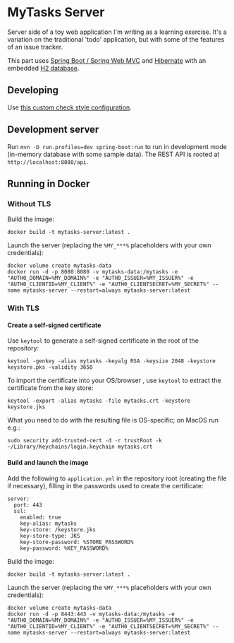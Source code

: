 # MyTasks Server

Server side of a toy web application I'm writing as a learning exercise.  It's a variation on the traditional 'todo' application, but with some of the features of an issue tracker.

This part uses [Spring Boot / Spring Web MVC](https://projects.spring.io/spring-boot/) and [Hibernate](http://hibernate.org) with an embedded [H2 database](http://h2database.com/html/main.html).

## Developing

Use [this custom check style configuration](https://bitbucket.org/crimes/mytasks/downloads/custom-sun-checks.xml).

## Development server

Run `mvn -D run.profiles=dev spring-boot:run` to run in development mode (in-memory database with some sample data). The REST API is rooted at `http://localhost:8080/api`.

## Running in Docker

### Without TLS

Build the image:

    docker build -t mytasks-server:latest .

Launch the server (replacing the `%MY_***%` placeholders with your own credentials):

    docker volume create mytasks-data
    docker run -d -p 8080:8080 -v mytasks-data:/mytasks -e "AUTH0_DOMAIN=%MY_DOMAIN%" -e "AUTH0_ISSUER=%MY_ISSUER%" -e "AUTH0_CLIENTID=%MY_CLIENT%" -e "AUTH0_CLIENTSECRET=%MY_SECRET%" --name mytasks-server --restart=always mytasks-server:latest

### With TLS

#### Create a self-signed certificate

Use `keytool` to generate a self-signed certificate in the root of the repository:

    keytool -genkey -alias mytasks -keyalg RSA -keysize 2048 -keystore keystore.pks -validity 3650

To import the certificate into your OS/browser , use `keytool` to extract the certificate from the key store:

    keytool -export -alias mytasks -file mytasks.crt -keystore keystore.jks

What you need to do with the resulting file is OS-specific; on MacOS run e.g.:

    sudo security add-trusted-cert -d -r trustRoot -k ~/Library/Keychains/login.keychain mytasks.crt

#### Build and launch the image

Add the following to `application.yml` in the repository root (creating the file if necessary), filling in the passwords used to create the certificate:

    server:
      port: 443
      ssl:
        enabled: true
        key-alias: mytasks
        key-store: /keystore.jks
        key-store-type: JKS
        key-store-password: %STORE_PASSWORD%
        key-password: %KEY_PASSWORD%

Build the image:

    docker build -t mytasks-server:latest .

Launch the server (replacing the `%MY_***%` placeholders with your own credentials):

    docker volume create mytasks-data
    docker run -d -p 8443:443 -v mytasks-data:/mytasks -e "AUTH0_DOMAIN=%MY_DOMAIN%" -e "AUTH0_ISSUER=%MY_ISSUER%" -e "AUTH0_CLIENTID=%MY_CLIENT%" -e "AUTH0_CLIENTSECRET=%MY_SECRET%" --name mytasks-server --restart=always mytasks-server:latest

